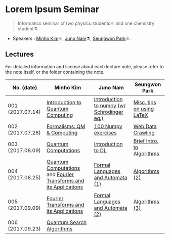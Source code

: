# Lorem Ipsum Seminar
> Informatics seminar of two physics students:atom_symbol: and one chemistry student:alembic:.

- Speakers : [Minho Kim](https://github.com/lukealk98):atom_symbol:, [Juno Nam](https://github.com/recisic):alembic:, [Seungwon Park](https://github.com/seungwonpark):atom_symbol:.

## Lectures

For detailed information and license about each lecture note, please refer to the note itself, or the folder containing the note.

| No. (date)       | Minho Kim                                | Juno Nam                                 | Seungwon Park                            |
| ---------------- | ---------------------------------------- | ---------------------------------------- | ---------------------------------------- |
| 001 (2017.07.14) | [Introduction to Quantum Computing](./lukealk98/Seminar%201.pptx) | [Introduction to numpy (w/ Schrödinger eq.)](./recisic/170714/schrodinger%2Bnumpy.ipynb) | [Misc. tips on using LaTeX](./seungwonpark/170714/LoremIpsum-170714-seungwonpark.pdf) |
| 002 (2017.07.28) | [Formalisms: QM & Computing](./lukealk98/Seminar%202.pptx) | [100 Numpy exercises](./recisic/170728/100%20Numpy%20exercises%20with%20hint.ipynb) | [Web Data Crawling](./seungwonpark/170728/LoremIpsum-170728-seungwonpark.ipynb) |
| 003 (2017.08.09) | [Quantum Computations](./lukealk98/Seminar%203.pptx) | [Introduction to DL](./recisic/170809/)  | [Brief Intro. to Algorithms](./seungwonpark/170809/LoremIpsum-170809-seungwonpark.ipynb) |
| 004 (2017.08.25) | [Quantum Computations](./lukealk98/Seminar%203.pptx) and [Fourier Transforms and its Applications](./lukealk98/Seminar%204.pptx)| [Formal Languages and Automata (1)](./recisic/170825/automata-1.pdf) | [Algorithms (2)](./seungwonpark/170825/LoremIpsum-170825-seungwonpark.ipynb) |
| 005 (2017.09.09) | [Fourier Transforms and its Applications](./lukealk98/Seminar%204.pptx)  | [Formal Languages and Automata (2)](./recisic/170909/automata-2.pdf) | [Algorithms (3)](./seungwonpark/170909/LoremIpsum-170909-seungwonpark.ipynb) |
| 006 (2017.09.23) | [Quantum Search Algorithms](./lukealk98/Seminar%205.pptx) |                                      |                    |
